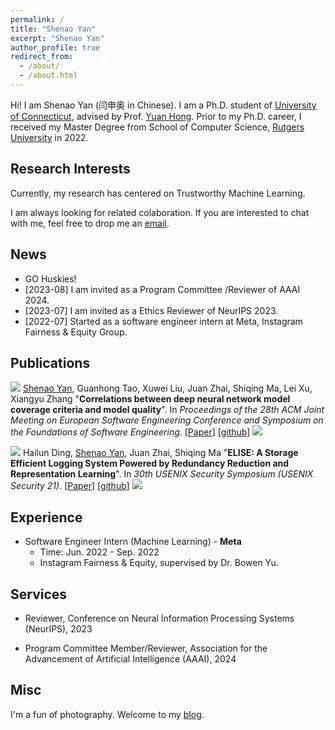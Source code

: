 ```yaml
---
permalink: /
title: "Shenao Yan"
excerpt: "Shenao Yan"
author_profile: true
redirect_from: 
  - /about/
  - /about.html
---
```


<!-- Hi! I am Shenao Yan (闫申奥 in Chinese). I am a Ph.D. student of [University of Connecticut](https://uconn.edu/), advised by Prof. [Yuan Hong](https://yhongcs.github.io/). Prior to my Ph.D. career, I received my Master Degree from School of Computer Science, [Rutgers University](https://www.rutgers.edu/) in 2022. -->
Hi! I am Shenao Yan (闫申奥 in Chinese). I am a Ph.D. student of [University of Connecticut](https://uconn.edu/), advised by Prof. [Yuan Hong](https://yhongcs.github.io/). Prior to my Ph.D. career, I received my Master Degree from School of Computer Science, [Rutgers University](https://www.rutgers.edu/) in 2022.

<!-- <span style="color:red;">I am <b>seeking exciting industry opportunities for both research and applications after Ph.D. graduation (June 2024)</b>. Please feel free to drop me an <a href="mailto:siteng.huang@gmail.com" target="_blank">email</a> if you are interested!</span> -->

<h2 id='research-interests'>Research Interests</h2>

<!-- I am interested in technologies that allow machines and robots to learn like humans. In particular, I am committed to giving robots the ability to understand the world and learn from previous experiences, so that they can complete new tasks, acquire new skills or adapt to new environments rapidly with fewer samples through learning algorithms. Currently, my areas of interest include meta-learning, multi-task learning, and transfer learning on few/zero-shot learning tasks. I am also interested in deep learning, computer vision, and multimodal machine learning. -->

Currently, my research has centered on Trustworthy Machine Learning.

<!-- * **AIGC**: text-to-image generation (T2I), customized & controllable generation
* **Multi-modal large models**: parameter-efficient fine-tuning (PEFT / PETL), vision-language pre-trained models (VLM), text-video retrieval (TVR)
* **Data-efficient learning**: few-shot learning (FSL), compositional zero-shot learning (CZSL), meta-learning -->

I am always looking for related colaboration. If you are interested to chat with me, feel free to drop me an <a href="mailto:shenao.yan@uconn.edu" target="_blank">email</a>.

<!-- language-augmented vision -->

<!-- In the longer term, I am more concerned about

* giving robots the ability to understand the world and learn from previous experiences, so that they can complete new tasks, acquire new skills or adapt to new environments rapidly with fewer samples through learning algorithms. -->

<!-- 
1. 快速迁移，尤其是大模型
2. 机器人的主动学习，感知智能与行为智能 embodied
3. 开放世界
-->

<!-- I am interested in technologies that allow machines and robots to learn like humans. In particular, I am committed to giving robots the ability to understand the world and learn from previous experiences, so that they can complete new tasks, acquire new skills or adapt to new environments rapidly with fewer samples through learning algorithms.  -->

<h2 id='news'>News</h2>


* GO Huskies!
* [2023-08] I am invited as a Program Committee /Reviewer of AAAI 2024.
* [2023-07] I am invited as a Ethics Reviewer of NeurIPS 2023.
* [2022-07] Started as a software engineer intern at Meta, Instagram Fairness & Equity Group. 

<!--
* **[July 24, 2023]** [2023 Scholar Metrics](https://scholar.googleblog.com/2023/07/2023-scholar-metrics-released.html) was released by Google Scholar. Our paper "[DSANet: Dual Self-Attention Network for Multivariate Time Series Forecasting](https://kyonhuang.top/publication/dual-self-attention-network)" ranked [26th](https://scholar.google.com/citations?hl=zh-CN&oe=GB&view_op=list_hcore&venue=V-IMg2OTpU8J.2023&vq=eng_databasesinformationsystems&cstart=20) of the CIKM conference according to the citations within five years, and 8th among papers published in the same year.
* **[April 2, 2023]** [One paper about reference-limited compositional learning](https://kyonhuang.top/publication/reference-limited-CZSL) got accepted for ICMR 2023. Congratulations to all collaborators!
* **[February 28, 2023]** [One paper about parameter-efficient text-video retrieval](https://kyonhuang.top/publication/text-video-cooperative-prompt-tuning) got accepted for CVPR 2023. Congratulations to all collaborators!
* **[July 4, 2022]** One paper got accepted for ECCV 2022.
* **[March 14, 2022]** Started as a research intern at DAMO Academy, Alibaba Group. 
* **[March 4, 2021]** One paper got accepted for CVPR 2021. -->


<!-- * **[December 2, 2020]** [One paper about few-shot recognition](https://kyonhuang.top/publication/attributes-guided-attention-module) got accepted for AAAI 2021. Congratulations to all collaborators! -->

<!-- **Service**: Always open to paper review, talk and organizing opportunities. Feel free to reach out to me if you are interested. -->
<!-- {: .notice--info} -->

<!-- Always open to research interns, cooperation and review opportunities. Feel free to reach out to me if you are interested. My email address is `huangsiteng [at] westlake.edu.cn`.
{: .notice--info} -->

<!-- **Hiring**: We are looking for **postdoctors, research assistants and visiting students for MiLAB in Westlake University** (currently only for Chinese). More information about requirements can be found [here](https://milab.westlake.edu.cn/contact.html), and if you are still in school, being a visiting student is also welcome. Please send email to `mi_lab[AT]westlake.edu.cn` with your CV if you are interested. Specially, if you are interested in my research direction and would like to be my collaborator after coming, please specify in the email and also send a copy to me.
{: .notice--info} -->

<h2 id='publications'>Publications</h2>

<!-- ### Peer-reviewed Conference -->

<a href="https://dl.acm.org/doi/abs/10.1145/3368089.3409671" target="_blank"><img src="https://img.shields.io/badge/ESEC/FSE-2020-blue?style=flat-square"></a> <u>Shenao Yan</u>, Guanhong Tao, Xuwei Liu, Juan Zhai, Shiqing Ma, Lei Xu, Xiangyu Zhang &quot;**Correlations between deep neural network model coverage criteria and model quality**&quot;. In *Proceedings of the 28th ACM Joint Meeting on European Software Engineering Conference and Symposium on the Foundations of Software Engineering*. [[Paper](https://dl.acm.org/doi/pdf/10.1145/3368089.3409671)] [[github](https://github.com/RU-System-Software-and-Security/CovTesting)] <a href="https://scholar.google.com/citations?view_op=view_citation&hl=en&user=sC8KKnsAAAAJ&citation_for_view=sC8KKnsAAAAJ:zYLM7Y9cAGgC" target="_blank"><img src="https://img.shields.io/badge/dynamic/json?label=citations&query=publications.0.citations&url=https%3A%2F%2Fcse.bth.se%2F~fer%2Fgooglescholar-api%2Fgooglescholar.php%3Fuser%3DsC8KKnsAAAAJ&logo=googlescholar&style=social"></a>


<a href="https://www.usenix.org/conference/usenixsecurity21/presentation/ding" target="_blank"><img src="https://img.shields.io/badge/Usenix-2021-blue?style=flat-square"></a> Hailun Ding, <u>Shenao Yan</u>, Juan Zhai, Shiqing Ma &quot;**ELISE: A Storage Efficient Logging System Powered by Redundancy Reduction and Representation Learning**&quot;. In *30th USENIX Security Symposium (USENIX Security 21)*. [[Paper](https://www.usenix.org/system/files/sec21-ding.pdf)] [[github](https://github.com/RU-System-Software-and-Security/ELISE-2021)] <a href="https://scholar.google.com/citations?view_op=view_citation&hl=en&user=sC8KKnsAAAAJ&citation_for_view=sC8KKnsAAAAJ:zYLM7Y9cAGgC" target="_blank"><img src="https://img.shields.io/badge/dynamic/json?label=citations&query=publications.2.citations&url=https%3A%2F%2Fcse.bth.se%2F~fer%2Fgooglescholar-api%2Fgooglescholar.php%3Fuser%3DsC8KKnsAAAAJ&logo=googlescholar&style=social"></a>



<!-- <a href="https://arxiv.org/abs/2303.15230"><img src="https://img.shields.io/badge/arXiv-2303.15230-B31B1B?style=flat"></a> **Siteng Huang**, Biao Gong, Yulin Pan, Jianwen Jiang, Yiliang Lv, Yuyuan Li, Donglin Wang, &quot;VoP: Text-Video Co-operative Prompt Tuning for Cross-Modal Retrieval&quot;. In *Proceedings of the IEEE/CVF Conference on Computer Vision and Pattern Recognition 2023* (**CVPR 2023**). [[project page](https://kyonhuang.top/publication/text-video-cooperative-prompt-tuning)] [[arXiv](https://arxiv.org/abs/2211.12764)] [[github](https://github.com/bighuang624/VoP)] [[ModelScope](https://modelscope.cn/models/damo/cv_vit-b32_retrieval_vop/summary)]  -->

<!--
<a href="https://arxiv.org/abs/2303.15230"><img src="https://img.shields.io/badge/arXiv-2303.15230-B31B1B?style=flat"></a> **Siteng Huang**, Qiyao Wei, Donglin Wang, &quot;[Reference-Limited Compositional Zero-Shot Learning](https://doi.org/10.1145/3591106.3592225)&quot;. In *Proceedings of the 2023 ACM International Conference on Multimedia Retrieval* (**ICMR 2023**). [[project page](https://kyonhuang.top/publication/reference-limited-CZSL)] [[arXiv](https://arxiv.org/abs/2208.10046)] [[github](https://github.com/bighuang624/RL-CZSL)]   -->

<!--
<a href="https://arxiv.org/abs/2303.15230"><img src="https://img.shields.io/badge/arXiv-2303.15230-B31B1B?style=flat"></a> Min Zhang, **Siteng Huang**, Wenbin Li, Donglin Wang, &quot;[Tree Structure-Aware Few-Shot Image Classification via Hierarchical Aggregation](https://link.springer.com/chapter/10.1007/978-3-031-20044-1_26)&quot;. In *Proceedings of the European Conference on Computer Vision 2022* (**ECCV 2022**). [[arXiv](https://arxiv.org/abs/2207.06989)] [[Chinese intro](https://zhuanlan.zhihu.com/p/543878686)] [[github](https://github.com/remiMZ/HTS-ECCV22)]  -->

<!--
<a href="https://arxiv.org/abs/2303.15230"><img src="https://img.shields.io/badge/arXiv-2303.15230-B31B1B?style=flat"></a> Min Zhang, **Siteng Huang**, Donglin Wang, &quot;[Domain Generalized Few-shot Image Classification via Meta Regularization Network](https://ieeexplore.ieee.org/abstract/document/9747620)&quot;. In *Proceedings of the 2022 IEEE International Conference on Acoustics, Speech and Signal Processing* (**ICASSP 2022**). [[pdf](https://kyonhuang.top/files/MRN/ICASSP22-MRN.pdf)] [[github](https://github.com/remiMZ/MRN-ICASSP22)]  -->

<!--
<a href="https://arxiv.org/abs/2303.15230"><img src="https://img.shields.io/badge/arXiv-2303.15230-B31B1B?style=flat"></a> Zifeng Zhuang, Xintao Xiang, **Siteng Huang**, Donglin Wang, &quot;[HINFShot: A Challenge Dataset for Few-Shot Node Classification in Heterogeneous Information Network](https://dl.acm.org/doi/10.1145/3460426.3463614)&quot;. In *Proceedings of the 2021 ACM International Conference on Multimedia Retrieval* (**ICMR 2021**). [[pdf](https://kyonhuang.top/files/HINFShot/ICMR21-HINFShot.pdf)]  -->

<!--
<a href="https://arxiv.org/abs/2303.15230"><img src="https://img.shields.io/badge/arXiv-2303.15230-B31B1B?style=flat"></a> Zhengyu Chen, Jixie Ge, Heshen Zhan, **Siteng Huang**, Donglin Wang, &quot;[Pareto Self-Supervised Training for Few-Shot Learning](https://ieeexplore.ieee.org/document/9577454)&quot;. In *Proceedings of the 2021 IEEE/CVF Conference on Computer Vision and Pattern Recognition* (**CVPR 2021**). [[arXiv](https://arxiv.org/abs/2104.07841)] [[open access](https://openaccess.thecvf.com/content/CVPR2021/html/Chen_Pareto_Self-Supervised_Training_for_Few-Shot_Learning_CVPR_2021_paper.html)]   -->

<!--
<a href="https://arxiv.org/abs/2303.15230"><img src="https://img.shields.io/badge/arXiv-2303.15230-B31B1B?style=flat"></a> **Siteng Huang**, Min Zhang, Yachen Kang, Donglin Wang, &quot;[Attributes-Guided and Pure-Visual Attention Alignment for Few-Shot Recognition](https://ojs.aaai.org/index.php/AAAI/article/view/16957)&quot;. In *Proceedings of the 35th AAAI Conference on Artificial Intelligence* (**AAAI 2021**). [[project page](https://kyonhuang.top/publication/attributes-guided-attention-module)] [[arXiv](https://arxiv.org/abs/2009.04724)] [[bib](https://kyonhuang.top/publication/attributes-guided-attention-module#bibtex)] [[code](https://github.com/bighuang624/AGAM)] [[poster](https://kyonhuang.top/files/AGAM/aaai21-AGAM-poster.pdf)] [[slide](https://kyonhuang.top/files/AGAM/aaai21-AGAM-presentation.pdf)]  -->

<!--
<a href="https://arxiv.org/abs/2303.15230"><img src="https://img.shields.io/badge/arXiv-2303.15230-B31B1B?style=flat"></a> **Siteng Huang**, Donglin Wang, Xuehan Wu, Ao Tang, &quot;[DSANet: Dual Self-Attention Network for Multivariate Time Series Forecasting](https://dl.acm.org/doi/abs/10.1145/3357384.3358132)&quot;. In *Proceedings of the 28th ACM International Conference on Information and Knowledge Management* (**CIKM 2019**). [[project page](https://kyonhuang.top/publication/dual-self-attention-network)] [[pdf](https://kyonhuang.top/files/DSANet/Huang-DSANet.pdf)] [[bib](https://kyonhuang.top/publication/dual-self-attention-network#bibtex)] [[code](https://github.com/bighuang624/DSANet)] [[poster](https://kyonhuang.top/files/DSANet/cikm19-DSANet-poster.pdf)] [[slide](https://kyonhuang.top/files/DSANet/cikm19-DSANet-presentation.pdf)] -->

<!--
<a href="https://openaccess.thecvf.com/content/CVPR2023/html/Huang_VoP_Text-Video_Co-Operative_Prompt_Tuning_for_Cross-Modal_Retrieval_CVPR_2023_paper.html" target="_blank"><img src="https://img.shields.io/badge/CVPR-2023-blue?style=flat-square"></a> <u>Siteng Huang</u>, Biao Gong, Yulin Pan, Jianwen Jiang, Yiliang Lv, Yuyuan Li, Donglin Wang, &quot;**VoP: Text-Video Co-operative Prompt Tuning for Cross-Modal Retrieval**&quot;. In *Proceedings of the IEEE/CVF Conference on Computer Vision and Pattern Recognition 2023*. [[project page](https://kyonhuang.top/publication/text-video-cooperative-prompt-tuning)] [[arXiv](https://arxiv.org/abs/2211.12764)] [[video (Youtube)](https://www.youtube.com/watch?v=ymdkiSSuOmI)] [[github](https://github.com/bighuang624/VoP)] [[ModelScope](https://modelscope.cn/models/damo/cv_vit-b32_retrieval_vop/summary)] [[poster](https://kyonhuang.top/files/VoP/CVPR23-VoP-poster.pdf)] [[slide](https://kyonhuang.top/files/VoP/CVPR23-VoP-presentation.pdf)] <a href="https://github.com/bighuang624/VoP" target="_blank"><img src="https://img.shields.io/github/stars/bighuang624/VoP?style=social"></a>  --> 

<!--
<a href="https://doi.org/10.1145/3591106.3592225" target="_blank"><img src="https://img.shields.io/badge/ICMR-2023-blue?style=flat-square"></a> <u>Siteng Huang</u>, Qiyao Wei, Donglin Wang, &quot;**Reference-Limited Compositional Zero-Shot Learning**&quot;. In *Proceedings of the 2023 ACM International Conference on Multimedia Retrieval*. [[project page](https://kyonhuang.top/publication/reference-limited-CZSL)] [[arXiv](https://arxiv.org/abs/2208.10046)] [[video (Google Drive)](https://drive.google.com/file/d/1_wE_zbyvuGil_LrkmumotkRTLJJEUfCm/view?usp=drive_link)] [[github](https://github.com/bighuang624/RL-CZSL)] [[slide](https://kyonhuang.top/files/RLCZSL/ICMR23-RLCZSL-presentation.pdf)]  --> 

<!--
<a href="https://link.springer.com/chapter/10.1007/978-3-031-20044-1_26" target="_blank"><img src="https://img.shields.io/badge/ECCV-2022-blue?style=flat-square"></a> Min Zhang, <u>Siteng Huang</u>, Wenbin Li, Donglin Wang, &quot;**Tree Structure-Aware Few-Shot Image Classification via Hierarchical Aggregation**&quot;. In *Proceedings of the European Conference on Computer Vision 2022*. [[arXiv](https://arxiv.org/abs/2207.06989)] [[Chinese intro](https://zhuanlan.zhihu.com/p/543878686)] [[github](https://github.com/remiMZ/HTS-ECCV22)] <a href="https://scholar.google.com/citations?view_op=view_citation&citation_for_view=mhpkWSYAAAAJ:Tyk-4Ss8FVUC" target="_blank"><img src="https://img.shields.io/badge/dynamic/json?label=citations&query=publications.3.citations&url=https%3A%2F%2Fcse.bth.se%2F~fer%2Fgooglescholar-api%2Fgooglescholar.php%3Fuser%3DmhpkWSYAAAAJ&logo=googlescholar&style=social"></a>  -->

<!--
<a href="https://ieeexplore.ieee.org/abstract/document/9747620" target="_blank"><img src="https://img.shields.io/badge/ICASSP-2022-blue?style=flat-square"></a> Min Zhang, <u>Siteng Huang</u>, Donglin Wang, &quot;**Domain Generalized Few-shot Image Classification via Meta Regularization Network**&quot;. In *Proceedings of the 2022 IEEE International Conference on Acoustics, Speech and Signal Processing*. [[pdf](https://kyonhuang.top/files/MRN/ICASSP22-MRN.pdf)] [[github](https://github.com/remiMZ/MRN-ICASSP22)]  -->

<!--
<a href="https://dl.acm.org/doi/10.1145/3460426.3463614" target="_blank"><img src="https://img.shields.io/badge/ICMR-2021-blue?style=flat-square"></a> Zifeng Zhuang, Xintao Xiang, <u>Siteng Huang</u>, Donglin Wang, &quot;**HINFShot: A Challenge Dataset for Few-Shot Node Classification in Heterogeneous Information Network**&quot;. In *Proceedings of the 2021 ACM International Conference on Multimedia Retrieval*. [[pdf](https://kyonhuang.top/files/HINFShot/ICMR21-HINFShot.pdf)]  -->

<!--
<a href="https://ieeexplore.ieee.org/document/9577454" target="_blank"><img src="https://img.shields.io/badge/CVPR-2021-blue?style=flat-square"></a> Zhengyu Chen, Jixie Ge, Heshen Zhan, <u>Siteng Huang</u>, Donglin Wang, &quot;**Pareto Self-Supervised Training for Few-Shot Learning**&quot;. In *Proceedings of the 2021 IEEE/CVF Conference on Computer Vision and Pattern Recognition*. [[arXiv](https://arxiv.org/abs/2104.07841)] [[open access](https://openaccess.thecvf.com/content/CVPR2021/html/Chen_Pareto_Self-Supervised_Training_for_Few-Shot_Learning_CVPR_2021_paper.html)] <a href="https://scholar.google.com/citations?view_op=view_citation&citation_for_view=mhpkWSYAAAAJ:2osOgNQ5qMEC" target="_blank"><img src="https://img.shields.io/badge/dynamic/json?label=citations&query=publications.1.citations&url=https%3A%2F%2Fcse.bth.se%2F~fer%2Fgooglescholar-api%2Fgooglescholar.php%3Fuser%3DmhpkWSYAAAAJ&logo=googlescholar&style=social"></a>  -->

<!--
<a href="https://ojs.aaai.org/index.php/AAAI/article/view/16957" target="_blank"><img src="https://img.shields.io/badge/AAAI-2021-blue?style=flat-square"></a> <u>Siteng Huang</u>, Min Zhang, Yachen Kang, Donglin Wang, &quot;**Attributes-Guided and Pure-Visual Attention Alignment for Few-Shot Recognition**&quot;. In *Proceedings of the 35th AAAI Conference on Artificial Intelligence*. [[project page](https://kyonhuang.top/publication/attributes-guided-attention-module)] [[arXiv](https://arxiv.org/abs/2009.04724)] [[code](https://github.com/bighuang624/AGAM)] [[poster](https://kyonhuang.top/files/AGAM/aaai21-AGAM-poster.pdf)] [[slide](https://kyonhuang.top/files/AGAM/aaai21-AGAM-presentation.pdf)] <a href="https://scholar.google.com/citations?view_op=view_citation&citation_for_view=mhpkWSYAAAAJ:9yKSN-GCB0IC" target="_blank"><img src="https://img.shields.io/badge/dynamic/json?label=citations&query=publications.2.citations&url=https%3A%2F%2Fcse.bth.se%2F~fer%2Fgooglescholar-api%2Fgooglescholar.php%3Fuser%3DmhpkWSYAAAAJ&logo=googlescholar&style=social"></a> <a href="https://github.com/bighuang624/AGAM" target="_blank"><img src="https://img.shields.io/github/stars/bighuang624/AGAM?style=social"></a>  -->

<!--
<a href="https://dl.acm.org/doi/abs/10.1145/3357384.3358132" target="_blank"><img src="https://img.shields.io/badge/CIKM-2019-blue?style=flat-square"></a> <u>Siteng Huang</u>, Donglin Wang, Xuehan Wu, Ao Tang, &quot;**DSANet: Dual Self-Attention Network for Multivariate Time Series Forecasting**&quot;. In *Proceedings of the 28th ACM International Conference on Information and Knowledge Management*. [[project page](https://kyonhuang.top/publication/dual-self-attention-network)] [[pdf](https://kyonhuang.top/files/DSANet/Huang-DSANet.pdf)] [[code](https://github.com/bighuang624/DSANet)] [[poster](https://kyonhuang.top/files/DSANet/cikm19-DSANet-poster.pdf)] [[slide](https://kyonhuang.top/files/DSANet/cikm19-DSANet-presentation.pdf)] <a href="https://scholar.google.com/citations?view_op=view_citation&citation_for_view=mhpkWSYAAAAJ:u-x6o8ySG0sC" target="_blank"><img src="https://img.shields.io/badge/dynamic/json?label=citations&query=publications.0.citations&url=https%3A%2F%2Fcse.bth.se%2F~fer%2Fgooglescholar-api%2Fgooglescholar.php%3Fuser%3DmhpkWSYAAAAJ&logo=googlescholar&style=social"></a> <a href="https://github.com/bighuang624/DSANet" target="_blank"><img src="https://img.shields.io/github/stars/bighuang624/DSANet?style=social"></a> -->

<!-- <a href="https://dl.acm.org/doi/abs/10.1145/3357384.3358132" style="text-decoration:none;"><span style="font-size:12px;color:#FFFFFF;background-color:#555555;padding:1px 4px 2px 6px;">CIKM</span><span style="font-size:12px;color:#FFFFFF;background-color:#007ec6;padding:1px 6px 2px 4px;">2019</span></a>   -->

<!-- ### Preprints & Under Submission -->

<!--
<a href="https://arxiv.org/abs/2303.15230" target="_blank"><img src="https://img.shields.io/badge/arXiv-2303.15230-B31B1B?style=flat-square"></a> <u>Siteng Huang</u>, Biao Gong, Yutong Feng, Yiliang Lv, Donglin Wang, &quot;**Troika: Multi-Path Cross-Modal Traction for Compositional Zero-Shot Learning**&quot;. *arXiv preprint arXiv:2303.15230*. [[pdf](https://arxiv.org/pdf/2303.15230.pdf)] [[project page](https://kyonhuang.top/publication/Troika)] [[github](https://github.com/bighuang624/Troika)] -->

<!-- ## Professional Experience -->

<h2 id='experience'>Experience</h2>

<!--
* Research Intern - **DAMO Academy, Alibaba Group**
  * Time: March 2022 - Present.
  * Fundamental Visual Intelligence Team, supervised by Dr. Deli Zhao and Biao Gong. -->

* Software Engineer Intern (Machine Learning) - **Meta**
  * Time: Jun. 2022 - Sep. 2022
  * Instagram Fairness & Equity, supervised by Dr. Bowen Yu. 

<!-- **Research Intern** | DAMO Academy, Alibaba Group | March 2022 - Present -->

<!-- * March 2022 - Present. *Research Intern*. <a href="https://damo.alibaba.com/" target="_blank">DAMO Academy, Alibaba Group</a>, Hangzhou, China. -->

<!-- <div style="float:left;">Research Intern</div><div style="float:right;">Mar. 2022 - Present</div>
<div style="float:left;"><a href="https://damo.alibaba.com/" target="_blank">DAMO Academy, Alibaba Group</a></div><div style="float:right;">Hangzhou, China</div> -->

<!-- <div>
<div style="float:left;">Research Intern<br><a href="https://damo.alibaba.com/" target="_blank">DAMO Academy, Alibaba Group</a></div><div style="float:right;">Mar. 2022 - Present<br>Hangzhou, China</div>
</div> -->



<h2 id='services'>Services</h2>

<!-- ### Journal Reviewer

* [IEEE Transactions on Neural Networks and Learning Systems (TNNLS)](https://ieeexplore.ieee.org/xpl/RecentIssue.jsp?punumber=5962385)

### Program Committee and/or Reviewer for Conferences and Workshops

* [ICCV 2023](https://iccv2023.thecvf.com/) -->

<!-- ### Conference and Journal Reviewer

* IEEE Transactions on Neural Networks and Learning Systems [(TNNLS)](https://ieeexplore.ieee.org/xpl/RecentIssue.jsp?punumber=5962385)
* IEEE/CVF International Conference on Computer Vision [(ICCV)](https://ieeexplore.ieee.org/xpl/conhome/1000149/all-proceedings)
* AAAI Conference on Artificial Intelligence [(AAAI)](https://aaai.org/conference/aaai/)
* International Joint Conference on Artificial Intelligence [(IJCAI)](https://www.ijcai.org/)
* European Conference on Computer Vision [(ECCV)](https://www.ecva.net/index.php#conferences)

### Program Committee for Conferences and Workshops

* Session Chair, The First Westlake Robot Learning Symposium -->




* Reviewer, Conference on Neural Information Processing Systems (NeurIPS), 2023

* Program Committee Member/Reviewer, Association for the Advancement of Artificial Intelligence (AAAI), 2024


<h2 id='misc'>Misc</h2>

I'm a fun of photography. Welcome to my [blog](https://shenaoyan.com/).

<!-- <div align="middle">
  <a href="https://milab.westlake.edu.cn/" target="_blank"><img align="middle" style="max-width: 300px; width: 100%; margin-right: 40px; margin-top: 10px" src="https://kyonhuang.top/images/milab_logo.png" /></a>
  <a href="http://www.zju.edu.cn/" target="_blank"><img align="middle" style="max-width: 160px; width: 100%; margin-left: 20px; margin-top: 10px" src="https://raw.githubusercontent.com/bighuang624/pic-repo/master/color-zju-logo.png" /></a>
</div> -->
